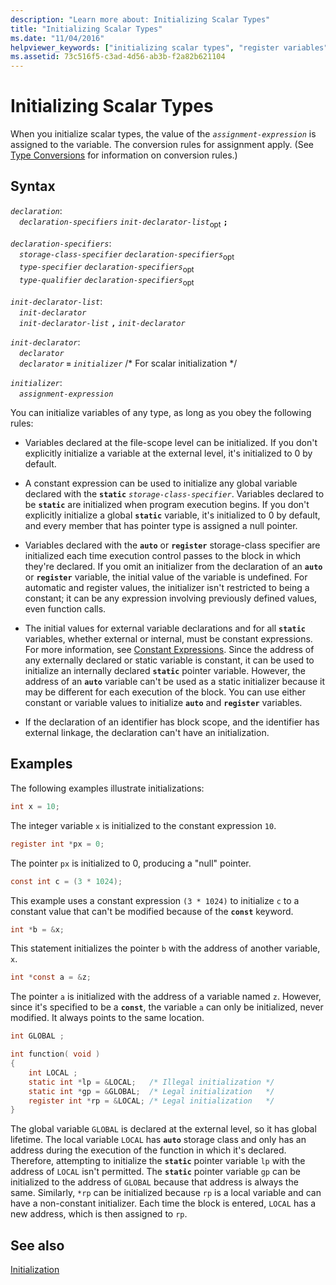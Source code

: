 ```yaml
---
description: "Learn more about: Initializing Scalar Types"
title: "Initializing Scalar Types"
ms.date: "11/04/2016"
helpviewer_keywords: ["initializing scalar types", "register variables", "initialization, scalar types", "initializing variables, scalar types", "scalar types", "static variables, initializing", "automatic storage class, initializing scalar types", "automatic storage class", "types [C], initializing"]
ms.assetid: 73c516f5-c3ad-4d56-ab3b-f2a82b621104
---
```

# Initializing Scalar Types

When you initialize scalar types, the value of the *`assignment-expression`* is assigned to the variable. The conversion rules for assignment apply. (See [Type Conversions](../c-language/type-conversions-c.md) for information on conversion rules.)

## Syntax

*`declaration`*:\
&emsp;*`declaration-specifiers`* *`init-declarator-list`*<sub>opt</sub> **`;`**

*`declaration-specifiers`*:\
&emsp;*`storage-class-specifier`* *`declaration-specifiers`*<sub>opt</sub> \
&emsp;*`type-specifier`* *`declaration-specifiers`*<sub>opt</sub> \
&emsp;*`type-qualifier`* *`declaration-specifiers`*<sub>opt</sub>

*`init-declarator-list`*:\
&emsp;*`init-declarator`*\
&emsp;*`init-declarator-list`* **`,`** *`init-declarator`*

*`init-declarator`*:\
&emsp;*`declarator`*\
&emsp;*`declarator`* **`=`** *`initializer`* /\* For scalar initialization \*/

*`initializer`*:\
&emsp;*`assignment-expression`*

You can initialize variables of any type, as long as you obey the following rules:

- Variables declared at the file-scope level can be initialized. If you don't explicitly initialize a variable at the external level, it's initialized to 0 by default.

- A constant expression can be used to initialize any global variable declared with the **`static`** *`storage-class-specifier`*. Variables declared to be **`static`** are initialized when program execution begins. If you don't explicitly initialize a global **`static`** variable, it's initialized to 0 by default, and every member that has pointer type is assigned a null pointer.

- Variables declared with the **`auto`** or **`register`** storage-class specifier are initialized each time execution control passes to the block in which they're declared. If you omit an initializer from the declaration of an **`auto`** or **`register`** variable, the initial value of the variable is undefined. For automatic and register values, the initializer isn't restricted to being a constant; it can be any expression involving previously defined values, even function calls.

- The initial values for external variable declarations and for all **`static`** variables, whether external or internal, must be constant expressions. For more information, see [Constant Expressions](../c-language/c-constant-expressions.md). Since the address of any externally declared or static variable is constant, it can be used to initialize an internally declared **`static`** pointer variable. However, the address of an **`auto`** variable can't be used as a static initializer because it may be different for each execution of the block. You can use either constant or variable values to initialize **`auto`** and **`register`** variables.

- If the declaration of an identifier has block scope, and the identifier has external linkage, the declaration can't have an initialization.

## Examples

The following examples illustrate initializations:

```C
int x = 10;
```

The integer variable `x` is initialized to the constant expression `10`.

```C
register int *px = 0;
```

The pointer `px` is initialized to 0, producing a "null" pointer.

```C
const int c = (3 * 1024);
```

This example uses a constant expression `(3 * 1024)` to initialize `c` to a constant value that can't be modified because of the **`const`** keyword.

```C
int *b = &x;
```

This statement initializes the pointer `b` with the address of another variable, `x`.

```C
int *const a = &z;
```

The pointer `a` is initialized with the address of a variable named `z`. However, since it's specified to be a **`const`**, the variable `a` can only be initialized, never modified. It always points to the same location.

```C
int GLOBAL ;

int function( void )
{
    int LOCAL ;
    static int *lp = &LOCAL;   /* Illegal initialization */
    static int *gp = &GLOBAL;  /* Legal initialization   */
    register int *rp = &LOCAL; /* Legal initialization   */
}
```

The global variable `GLOBAL` is declared at the external level, so it has global lifetime. The local variable `LOCAL` has **`auto`** storage class and only has an address during the execution of the function in which it's declared. Therefore, attempting to initialize the **`static`** pointer variable `lp` with the address of `LOCAL` isn't permitted. The **`static`** pointer variable `gp` can be initialized to the address of `GLOBAL` because that address is always the same. Similarly, `*rp` can be initialized because `rp` is a local variable and can have a non-constant initializer. Each time the block is entered, `LOCAL` has a new address, which is then assigned to `rp`.

## See also

[Initialization](../c-language/initialization.md)
